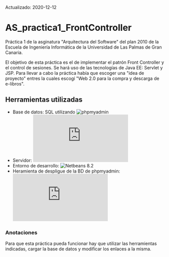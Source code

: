 Actualizado: 2020-12-12

# AS_practica1_FrontController
Práctica 1 de la asginatura "Arquitectura del Software" del plan 2010 de la Escuela de Ingeniería Informática de la Universidad de Las Palmas de Gran Canaria.

El objetivo de esta práctica es el de implementar el patrón Front Controller y el control de sesiones. Se hará uso de las tecnologías de Java EE: Servlet y JSP.
Para llevar a cabo la práctica había que escoger una "idea de proyecto" entres la cuales escogí "Web 2.0 para la compra y descarga de e-libros".

## Herramientas utilizadas

- Base de datos: SQL utilizando ![phpmyadmin](https://www.phpmyadmin.net/)
- Servidor: ![glashfish](https://www.oracle.com/middleware/technologies/glassfish-server.html)
- Entorno de desarrollo: ![Netbeans 8.2](https://netbeans.org/downloads/8.2/rc/)
- Heramienta de despligue de la BD de phpmyadmin: ![XAMPP](https://www.apachefriends.org/es/index.html)

### Anotaciones

Para que esta práctica pueda funcionar hay que utilizar las herramientas indicadas, cargar la base de datos y modificar los enlaces a la misma. 
